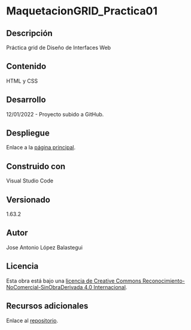# MaquetacionGRID_Practica01
## Descripción
Práctica grid de Diseño de Interfaces Web
## Contenido
HTML y CSS
## Desarrollo
12/01/2022 - Proyecto subido a GitHub.
## Despliegue
Enlace a la [página principal](https://github.com/jlopbal3003/MaquetacionGRID_Practica01/blob/main/maquetacionGRID_Practica01.html).
## Construido con
Visual Studio Code
## Versionado
1.63.2
## Autor
Jose Antonio López Balastegui
## Licencia
Esta obra está bajo una [licencia de Creative Commons Reconocimiento-NoComercial-SinObraDerivada 4.0 Internacional](https://creativecommons.org/licenses/by-nc-nd/4.0/).
## Recursos adicionales
Enlace al [repositorio](https://github.com/jlopbal3003/MaquetacionGRID_Practica01).
